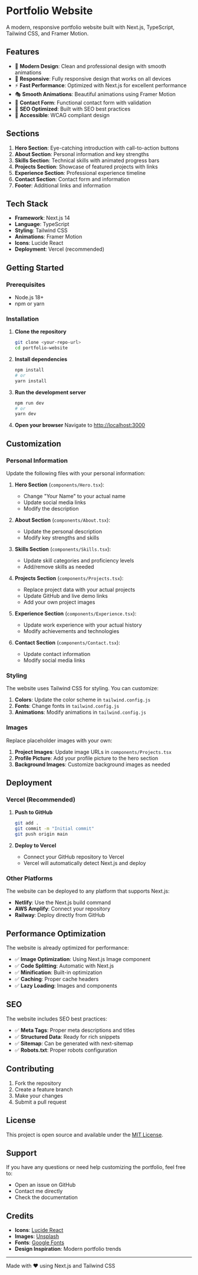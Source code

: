 # Portfolio Website

A modern, responsive portfolio website built with Next.js, TypeScript, Tailwind CSS, and Framer Motion.

## Features

- 🎨 **Modern Design**: Clean and professional design with smooth animations
- 📱 **Responsive**: Fully responsive design that works on all devices
- ⚡ **Fast Performance**: Optimized with Next.js for excellent performance
- 🎭 **Smooth Animations**: Beautiful animations using Framer Motion
- 📝 **Contact Form**: Functional contact form with validation
- 🎯 **SEO Optimized**: Built with SEO best practices
- 🌙 **Accessible**: WCAG compliant design

## Sections

1. **Hero Section**: Eye-catching introduction with call-to-action buttons
2. **About Section**: Personal information and key strengths
3. **Skills Section**: Technical skills with animated progress bars
4. **Projects Section**: Showcase of featured projects with links
5. **Experience Section**: Professional experience timeline
6. **Contact Section**: Contact form and information
7. **Footer**: Additional links and information

## Tech Stack

- **Framework**: Next.js 14
- **Language**: TypeScript
- **Styling**: Tailwind CSS
- **Animations**: Framer Motion
- **Icons**: Lucide React
- **Deployment**: Vercel (recommended)

## Getting Started

### Prerequisites

- Node.js 18+ 
- npm or yarn

### Installation

1. **Clone the repository**
   ```bash
   git clone <your-repo-url>
   cd portfolio-website
   ```

2. **Install dependencies**
   ```bash
   npm install
   # or
   yarn install
   ```

3. **Run the development server**
   ```bash
   npm run dev
   # or
   yarn dev
   ```

4. **Open your browser**
   Navigate to [http://localhost:3000](http://localhost:3000)

## Customization

### Personal Information

Update the following files with your personal information:

1. **Hero Section** (`components/Hero.tsx`):
   - Change "Your Name" to your actual name
   - Update social media links
   - Modify the description

2. **About Section** (`components/About.tsx`):
   - Update the personal description
   - Modify key strengths and skills

3. **Skills Section** (`components/Skills.tsx`):
   - Update skill categories and proficiency levels
   - Add/remove skills as needed

4. **Projects Section** (`components/Projects.tsx`):
   - Replace project data with your actual projects
   - Update GitHub and live demo links
   - Add your own project images

5. **Experience Section** (`components/Experience.tsx`):
   - Update work experience with your actual history
   - Modify achievements and technologies

6. **Contact Section** (`components/Contact.tsx`):
   - Update contact information
   - Modify social media links

### Styling

The website uses Tailwind CSS for styling. You can customize:

1. **Colors**: Update the color scheme in `tailwind.config.js`
2. **Fonts**: Change fonts in `tailwind.config.js`
3. **Animations**: Modify animations in `tailwind.config.js`

### Images

Replace placeholder images with your own:

1. **Project Images**: Update image URLs in `components/Projects.tsx`
2. **Profile Picture**: Add your profile picture to the hero section
3. **Background Images**: Customize background images as needed

## Deployment

### Vercel (Recommended)

1. **Push to GitHub**
   ```bash
   git add .
   git commit -m "Initial commit"
   git push origin main
   ```

2. **Deploy to Vercel**
   - Connect your GitHub repository to Vercel
   - Vercel will automatically detect Next.js and deploy

### Other Platforms

The website can be deployed to any platform that supports Next.js:

- **Netlify**: Use the Next.js build command
- **AWS Amplify**: Connect your repository
- **Railway**: Deploy directly from GitHub

## Performance Optimization

The website is already optimized for performance:

- ✅ **Image Optimization**: Using Next.js Image component
- ✅ **Code Splitting**: Automatic with Next.js
- ✅ **Minification**: Built-in optimization
- ✅ **Caching**: Proper cache headers
- ✅ **Lazy Loading**: Images and components

## SEO

The website includes SEO best practices:

- ✅ **Meta Tags**: Proper meta descriptions and titles
- ✅ **Structured Data**: Ready for rich snippets
- ✅ **Sitemap**: Can be generated with next-sitemap
- ✅ **Robots.txt**: Proper robots configuration

## Contributing

1. Fork the repository
2. Create a feature branch
3. Make your changes
4. Submit a pull request

## License

This project is open source and available under the [MIT License](LICENSE).

## Support

If you have any questions or need help customizing the portfolio, feel free to:

- Open an issue on GitHub
- Contact me directly
- Check the documentation

## Credits

- **Icons**: [Lucide React](https://lucide.dev/)
- **Images**: [Unsplash](https://unsplash.com/)
- **Fonts**: [Google Fonts](https://fonts.google.com/)
- **Design Inspiration**: Modern portfolio trends

---

Made with ❤️ using Next.js and Tailwind CSS 